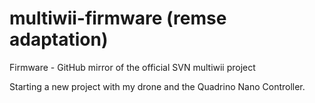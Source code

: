 # multiwii-firmware (remse adaptation)
Firmware - GitHub mirror of the official SVN multiwii project

Starting a new project with my drone and the Quadrino Nano Controller.
